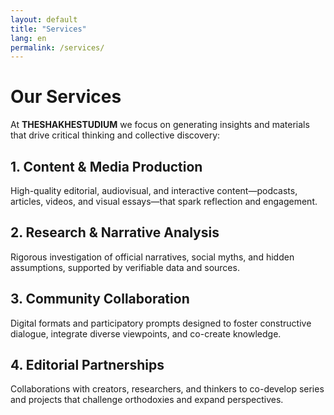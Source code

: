 ```yaml
---
layout: default
title: "Services"
lang: en
permalink: /services/
---
```


# Our Services

At **THESHAKHESTUDIUM** we focus on generating insights and materials that drive critical thinking and collective discovery:

## 1. Content & Media Production  
High-quality editorial, audiovisual, and interactive content—podcasts, articles, videos, and visual essays—that spark reflection and engagement.

## 2. Research & Narrative Analysis  
Rigorous investigation of official narratives, social myths, and hidden assumptions, supported by verifiable data and sources.

## 3. Community Collaboration  
Digital formats and participatory prompts designed to foster constructive dialogue, integrate diverse viewpoints, and co-create knowledge.

## 4. Editorial Partnerships  
Collaborations with creators, researchers, and thinkers to co-develop series and projects that challenge orthodoxies and expand perspectives.

